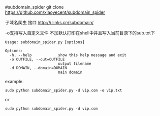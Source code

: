 #subdomain_spider
git clone https://github.com/xiaoyecent/subdomain_spider

子域名爬虫 接口  http://i.links.cn/subdomain/  

-o支持写入自定义文件 不加默认打印在shell中并且写入当前目录下的sub.txt下
```
Usage: subdomain_spider.py [options]

Options:
  -h, --help            show this help message and exit
  -o OUTFILE, --out=OUTFILE
                        output filename
  -d DOMAIN, --domain=DOMAIN
                        main domain
```
example:
```
sudo python subdomain_spider.py -d vip.com -o vip.txt
```
or 
```
sudo python subdomain_spider.py -d vip.com 
```
